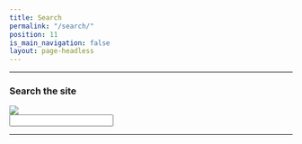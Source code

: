 ```yaml
---
title: Search
permalink: "/search/"
position: 11
is_main_navigation: false
layout: page-headless
---
```


***
### Search the site

<form action="{{ page.url | relative_url }}">
  <div class="tipue_search_left"><img src="{{ "assets/tipuesearch/search.png" | relative_url }}" class="tipue_search_icon"></div>
  <div class="tipue_search_right"><input type="text" name="q" id="tipue_search_input" pattern=".{3,}" title="At least 3 characters" required></div>
  <div style="clear: both;"></div>
</form>

<div id="tipue_search_content"></div>

<script>
$(document).ready(function() {
  $('#tipue_search_input').tipuesearch();
});
</script>


***
